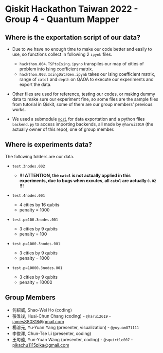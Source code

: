 # Qiskit Hackathon Taiwan 2022 - Group 4 - Quantum Mapper

## Where is the exportation script of our data?
  - Due to we have no enough time to make our code better and easily to use, so functions collect in following 2 `ipynb` files.
    - `hackthon.004.TSPtoIsing.ipynb` transpiles our map of cities of problem into Ising coefficient matrix.
    - `hackthon.003.IsingDataGen.ipynb` takes our Ising coefficient matrix, range of `catol` and `depth` on QAOA to execute our experiments and export the data.
    
  - Other files are used for reference, testing our codes, or making dummy data to make sure our experiment fine, so some files are the sample files from tutorial in Qiskit, some of them are our group members' previous works.
  
  - We used a submodule [`mori`](https://github.com/harui2019/mori/tree/4bc94be2d448f2145e66b583c808fbbde0876ff1) for data exportation and a python files `backend.py` to access importing backends, all  made by `@harui2019` (the actually owner of this repo), one of group member.
  
## Where is experiments data?
  The following folders are our data.
  - `test.3nodes.002`
    - __!!! ATTENTION, the `catol` is not actually applied in this experiments, due to bugs when excutes, all `catol` are actually `0.02` !!!__
    
  - `test.4nodes.001`
    - 4 cities by 16 qubits
    - penalty = 1000
    
  - `test.p=100.3nodes.001`
    - 3 cities by 9 qubits
    - penalty = 100
    
  - `test.p=1000.3nodes.001`
    - 3 cities by 9 qubits
    - penalty = 1000
    
  - `test.p=10000.3nodes.001`
    - 3 cities by 9 qubits
    - penalty = 10000
    
## Group Members
  - 何紹威, Shao-Wei Ho (coding)
  - 張淮竣, Huai-Chun Chang (coding) - `@harui2019` - james880818@gmail.com
  - 楊淯元, Yu-Yuan Yang (presenter, visualization) - `@yuyuan871111`
  - 李俊澤, Chun-Tse Li (presenter, coding)
  - 王勻遠, Yun-Yuan Wang (presenter, coding) -  `@squirtle007` - pikachu1115pika@gmail.com
 

  
